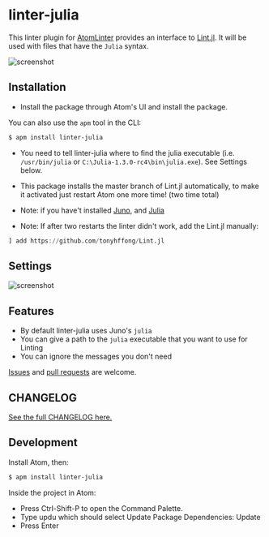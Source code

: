 # linter-julia

This linter plugin for [AtomLinter](https://atomlinter.github.io/)
provides an interface to [Lint.jl](https://github.com/tonyhffong/Lint.jl).
It will be used with files that have the `Julia` syntax.

![screenshot](https://raw.githubusercontent.com/AtomLinter/linter-julia/master/Screenshot.gif)

## Installation

- Install the package through Atom's UI and install the package.

You can also use the `apm` tool in the CLI:
```bash
$ apm install linter-julia
```

- You need to tell linter-julia where to find the julia executable
(i.e. `/usr/bin/julia` or `C:\Julia-1.3.0-rc4\bin\julia.exe`). See Settings below.

- This package installs the master branch of Lint.jl automatically, to make it activated just restart Atom one more time! (two time total)


- Note: if you have't installed [Juno](http://junolab.org/), and [Julia]( http://julialang.org/downloads/)

- Note: If after two restarts the linter didn't work, add the Lint.jl manually:
```julia
] add https://github.com/tonyhffong/Lint.jl
```

## Settings

![screenshot](https://raw.githubusercontent.com/AtomLinter/linter-julia/master/settings.png)

## Features

* By default linter-julia uses Juno's `julia`
* You can give a path to the `julia` executable that you want to use for Linting
* You can ignore the messages you don't need

[Issues](https://github.com/AtomLinter/linter-julia/issues) and [pull requests](https://github.com/AtomLinter/linter-julia/pulls) are welcome.

## CHANGELOG

[See the full CHANGELOG here.](https://github.com/AtomLinter/linter-julia/blob/master/CHANGELOG.md)

## Development
Install Atom, then:
```bash
$ apm install linter-julia
```
Inside the project in Atom:
-  Press Ctrl-Shift-P to open the Command Palette.
-  Type updu which should select Update Package Dependencies: Update
-  Press Enter
